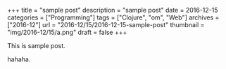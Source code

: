 +++
title = "sample post"
description = "sample post"
date = 2016-12-15
categories = ["Programming"]
tags = ["Clojure", "om", "Web"]
archives = ["2016-12"]
url = "2016-12/15/2016-12-15-sample-post"
thumbnail = "img/2016-12/15/a.png"
draft = false
+++

This is sample post.

<!--more-->

hahaha.

